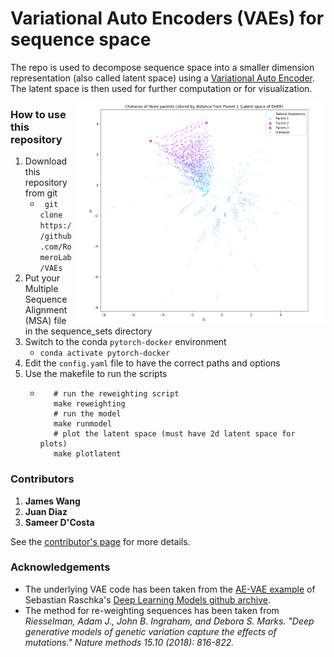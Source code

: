 # Variational Auto Encoders (VAEs) for sequence space

The repo is used to decompose sequence space into a smaller dimension
representation (also called latent space) using a [Variational Auto
Encoder](https://en.wikipedia.org/wiki/Autoencoder#Variational_autoencoder_.28VAE.29).
The latent space is then used for further computation or for visualization.

<img align="right" src="images/seq_space.png" width="400" title="sequence space" />

### How to use this repository
1. Download this repository from git
   * ``` git clone https://github.com/RomeroLab/VAEs```
1. Put your Multiple Sequence Alignment (MSA) file in the sequence_sets directory
1. Switch to the conda `pytorch-docker` environment
   * ``` conda activate pytorch-docker ```
1. Edit the `config.yaml` file to have the correct paths and options
1. Use the makefile to run the scripts
   * ```shell
        # run the reweighting script
        make reweighting 
        # run the model
        make runmodel 
        # plot the latent space (must have 2d latent space for plots)
        make plotlatent
     ```

### Contributors
1. **James Wang** 
1. **Juan Diaz** 
1. **Sameer D'Costa** 

See the [contributor's page](https://github.com/RomeroLab/VAEs/graphs/contributors) for more details. 


### Acknowledgements
* The underlying VAE code has been taken from the [AE-VAE example](https://github.com/rasbt/deeplearning-models/blob/master/pytorch_ipynb/autoencoder/ae-var.ipynb) of Sebastian Raschka's [Deep Learning Models github archive](https://github.com/rasbt/deeplearning-models). 
* The method for re-weighting sequences has been taken from *Riesselman, Adam J., John B. Ingraham, and Debora S. Marks. "Deep generative models of genetic variation capture the effects of mutations." Nature methods 15.10 (2018): 816-822.*

